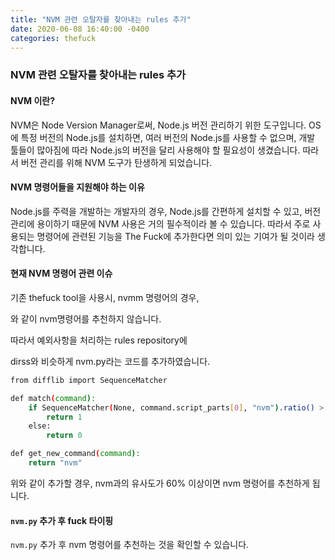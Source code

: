 ```yaml
---
title: "NVM 관련 오탈자를 찾아내는 rules 추가"
date: 2020-06-08 16:40:00 -0400
categories: thefuck
---
```


### NVM 관련 오탈자를 찾아내는 rules 추가

#### NVM 이란?

NVM은 Node Version Manager로써, Node.js 버전 관리하기 위한 도구입니다. OS에 특정 버전의 Node.js를 설치하면, 여러 버전의 Node.js를 사용할 수 없으며, 개발 툴들이 많아짐에 따라 Node.js의 버전을 달리 사용해야 할 필요성이 생겼습니다. 따라서 버전 관리를 위해 NVM 도구가 탄생하게 되었습니다.

#### NVM 명령어들을 지원해야 하는 이유

Node.js를 주력을 개발하는 개발자의 경우, Node.js를 간편하게 설치할 수 있고, 버전 관리에 용이하기 때문에 NVM 사용은 거의 필수적이라 볼 수 있습니다. 따라서 주로 사용되는 명령어에 관련된 기능을 The Fuck에 추가한다면 의미 있는 기여가 될 것이라 생각합니다.

#### 현재 NVM 명령어 관련 이슈

기존 thefuck tool을 사용시, nvmm  명령어의 경우, 

와 같이 nvm명령어를 추천하지 않습니다.

따라서 예외사항을 처리하는 rules repository에

dirss와 비슷하게 nvm.py라는 코드를 추가하였습니다.

```bash
from difflib import SequenceMatcher

def match(command):
    if SequenceMatcher(None, command.script_parts[0], "nvm").ratio() > 0.6:
        return 1
    else:
        return 0

def get_new_command(command):
    return "nvm" 
```

위와 같이 추가할 경우, nvm과의 유사도가 60% 이상이면 nvm 명령어를 추천하게 됩니다. 

#### `nvm.py` 추가 후 fuck 타이핑

`nvm.py` 추가 후 nvm 명령어를 추천하는 것을 확인할 수 있습니다.

&nbsp;&nbsp;&nbsp;&nbsp;